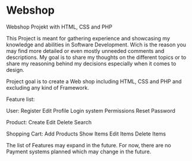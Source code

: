 # Webshop
 Webshop Projekt with HTML, CSS and PHP

 This Project is meant for gathering experience and showcasing my knowledge and abilities in Software Development.
 Wich is the reason you may find more detailed or even mostly unneeded comments and descriptions.
 My goal is to share my thoughts on the different topics or to share my reasoning behind my decisions
 especially when it comes to design.

Project goal is to create a Web shop including HTML, CSS and PHP and excluding any kind of Framework.

Feature list:

User:
Register
Edit Profile
Login system
Permissions
Reset Password

Product:
Create
Edit
Delete
Search

Shopping Cart:
Add Products
Show Items
Edit Items
Delete Items

The list of Features may expand in the future.
For now, there are no Payment systems planned which may change in the future.